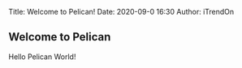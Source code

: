 Title: Welcome to Pelican!
Date: 2020-09-0 16:30
Author: iTrendOn
## Welcome to Pelican
Hello Pelican World!
